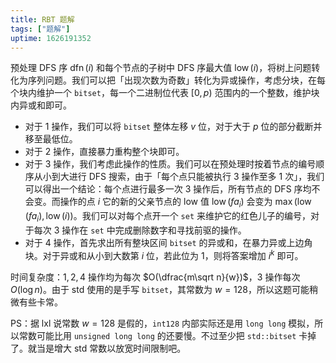 ```yaml
---
title: RBT 题解
tags: ["题解"]
uptime: 1626191352
---
```


预处理 DFS 序 $\operatorname{dfn}(i)$ 和每个节点的子树中 DFS 序最大值 $\operatorname{low}(i)$，将树上问题转化为序列问题。我们可以把「出现次数为奇数」转化为异或操作，考虑分块，在每个块内维护一个 `bitset`，每一个二进制位代表 $[0,p)$ 范围内的一个整数，维护块内异或和即可。

- 对于 $1$ 操作，我们可以将 `bitset` 整体左移 $v$ 位，对于大于 $p$ 位的部分截断并移至最低位。
- 对于 $2$ 操作，直接暴力重构整个块即可。
- 对于 $3$ 操作，我们考虑此操作的性质。我们可以在预处理时按着节点的编号顺序从小到大进行 DFS 搜索，由于「每个点只能被执行 $3$ 操作至多 $1$ 次」，我们可以得出一个结论：每个点进行最多一次 $3$ 操作后，所有节点的 DFS 序均不会变。而操作的点 $i$ 它的新的父亲节点的 low 值 $\operatorname{low}(fa_i)$ 会变为 $\max(\operatorname{low}(fa_i),\operatorname{low}(i))$。我们可以对每个点开一个 `set` 来维护它的红色儿子的编号，对于每次 $3$ 操作在 `set` 中完成删除数字和寻找前驱的操作。
- 对于 $4$ 操作，首先求出所有整块区间 `bitset` 的异或和，在暴力异或上边角块。对于异或和从小到大数第 $i$ 位，若此位为 $1$，则将答案增加 $i^k$ 即可。

时间复杂度：$1,2,4$ 操作均为每次 $O(\dfrac{m\sqrt n}{w})$，$3$ 操作每次 $O(\log n)$。由于 std 使用的是手写 `bitset`，其常数为 $w=128$，所以这题可能稍微有些卡常。

PS：据 lxl 说常数 $w=128$ 是假的，`int128` 内部实际还是用 `long long` 模拟，所以常数可能比用 `unsigned long long` 的还要慢。不过至少把 `std::bitset` 卡掉了。就当是增大 std 常数以放宽时间限制吧。
